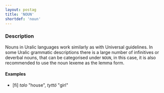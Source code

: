 ```yaml
---
layout: postag
title: 'NOUN'
shortdef: 'noun'
---
```


### Description

Nouns in Uralic languages work similarly as with Universal guidelines. In some
Uralic grammatic descriptions there is a large number of infinitives or deverbal
nouns, that can be categorised under `NOUN`, in this case, it is also
recommended to use the noun lexeme as the lemma form.

#### Examples

* [fi] _talo_ "house", _tyttö_ "girl"

<!-- Interlanguage links updated Čt lis 12 09:42:54 CET 2020 -->
